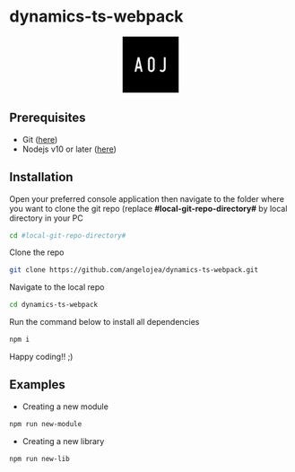 # dynamics-ts-webpack

<div style="text-align: center;">
    <img src="https://raw.githubusercontent.com/angelojea/dynamics-ts-webpack/main/logo.png" style="max-width: 100%;width: 100px;">
</div>

## Prerequisites

<ul>
<li>Git (<a href="https://git-scm.com/download/win/">here</a>)</li>
<li>Nodejs v10 or later (<a href="https://nodejs.org/en/download/">here</a>)</li>
</ul>

## Installation

Open your preferred console application then navigate to the folder where you want to clone the git repo (replace <b>#local-git-repo-directory#</b> by local directory in your PC

```sh
cd #local-git-repo-directory#
```

Clone the repo

```sh
git clone https://github.com/angelojea/dynamics-ts-webpack.git
```

Navigate to the local repo

```sh
cd dynamics-ts-webpack
```

Run the command below to install all dependencies

```sh
npm i
```

Happy coding!! ;)


## Examples

* Creating a new module

```sh
npm run new-module
```

* Creating a new library

```sh
npm run new-lib
```
